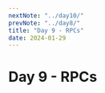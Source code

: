 ```yaml
---
nextNote: "../day10/"
prevNote: "../day8/"
title: "Day 9 - RPCs"
date: 2024-01-29
---
```


# Day 9 - RPCs
